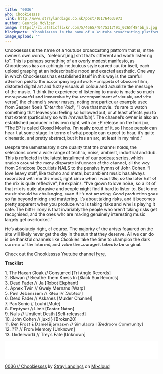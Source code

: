 ```yaml
---
title: "0036"
who: Chookiessss
link: http://www.straylandings.co.uk/post/101764635973
author: Georgie_McVicar
image: https://c1.staticflickr.com/5/4665/40475317491_0265f484bb_b.jpg
blockquote: 'Chookiessss is the name of a Youtube broadcasting platform that is, in the owner’s own words,  “celebrat[ing] shit that’s different and worth listening to”. This is perhaps something of an overly modest manifesto, as Chookiessss has an achingly meticulous style carved out for itself, each upload grasping at an indescribable mood and exacted aesthetic. One way in which Chookiessss has established itself in this way is the careful attention paid to the accompanying artwork – snippets of obscure films, distorted digital art and fuzzy visuals all colour and actualize the message of the music.'
image_upload: ""
---
```


Chookiessss is the name of a Youtube broadcasting platform that is, in the owner’s own words,  “celebrat[ing] shit that’s different and worth listening to”. This is perhaps something of an overly modest manifesto, as Chookiessss has an achingly meticulous style carved out for itself, each upload grasping at an indescribable mood and exacted aesthetic. One way in which Chookiessss has established itself in this way is the careful attention paid to the accompanying artwork – snippets of obscure films, distorted digital art and fuzzy visuals all colour and actualize the message of the music. “I think the experience of listening to music is made so much more powerful and immersive by the accompaniment of visuals, and vice versa”, the channel’s owner muses, noting one particular example used from Gasper Noe’s ‘_Enter the Void’_, “I love that movie. It’s rare to watch something that leaves you feeling so hollowed out, or at least affects you to that extent (particularly so with _Irreversible_)”. The channel’s owner is also an established producer in his own right, with an EP release on the horizon, “The EP is called Closed Mouths. I’m really proud of it, so I hope people can hear it at some stage. In terms of what people can expect to hear, it’s quite cinematic, and pretty abstract, but it has an arc, at least in my mind.”

Despite the unmistakably niche quality that the channel holds, the selections cover a wide range of techno, noise, ambient, industrial and dub. This is reflected in the latest installment of our podcast series, which snakes around the many disparate influences of the channel, all the way from Grindcore Occultists NAILS to the pensive hymns of John Cohen. “I love heavy stuff, like techno and metal, but ambient music has always resonated with me the most, right since when I was little, so the later half of the mix is quite reflective”, he explains. “I’ve grown to love noise, so a lot of that mix is quite abrasive and people might find it hard to listen to. But to me music should be challenging, even if it’s not amazing. Good production goes so far beyond mixing and mastering. It’s about taking risks, and it becomes pretty apparent when you produce who is taking risks and who is playing it safe. The bitter irony is that invariably the people who aren’t taking risks get recognised, and the ones who are making genuinely interesting music largely get overlooked.”

He’s absolutely right, of course. The majority of the artists featured on the site will likely never get the day in the sun that they deserve. All we can do is be thankful channels like Chookies take the time to champion the dark corners of the Internet, and value the courage it takes to be original.   

Check out the Chookiessss Youtube channel [here.](https://www.youtube.com/user/chookiessss/featured)

**Tracklist**

1\. The Haxan Cloak // Consumed [Tri Angle Records]  
2\. Blawan // Breathe Them Kness In [Black Sun Records]  
3\. Dead Fader // Ja [Robot Elephant]  
4\. Aphex Twin // Gwely Mernans [Warp]  
5\. Paul Jebanasam // Rites IV [Subtext]  
6\. Dead Fader // Askanes [Murder Channel]  
7\. Pan Sonic // Louhi [Mute]  
8\. Emptyset // Limit [Raster Noton]  
9\. Nails // Unsilent Death [Self-released]  
10\. John Cohen // juxd } [Broken20]  
11\. Ben Frost & Daníel Bjarnason // Simulacra I [Bedroom Community]  
12. ??? // From Memory [Unknown]  
13\. Underworld // Trey’s Fate [Unknown]

<iframe frameborder="0" height="60" src="//www.mixcloud.com/widget/iframe/?feed=http%3A%2F%2Fwww.mixcloud.com%2Fstraylandings%2F0036-chookiessss%2F&mini=1&embed_uuid=78f8cf4a-68e8-479c-9920-73ee77be4205&replace=0&hide_cover=1&hide_artwork=1&embed_type=widget_standard&hide_tracklist=1" width="100%"></iframe>

[0036 // Chookiessss](http://www.mixcloud.com/straylandings/0036-chookiessss/?utm_source=widget&utm_medium=web&utm_campaign=base_links&utm_term=resource_link) by [Stray Landings](http://www.mixcloud.com/straylandings/?utm_source=widget&utm_medium=web&utm_campaign=base_links&utm_term=profile_link) on [ Mixcloud](http://www.mixcloud.com/?utm_source=widget&utm_medium=web&utm_campaign=base_links&utm_term=homepage_link)